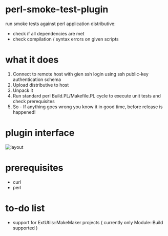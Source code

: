# perl-smoke-test-plugin
run smoke tests against perl application distributive:
 - check if all dependencies are met
 - check compilation / syntax errors on given scripts

# what it does

 1) Connect to remote host with gien ssh login using ssh public-key authentication schema
 2) Upload distributive to host
 3)  Unpack it
 4) Run standard perl Build.PL/Makefile.PL cycle to execute unit tests and check prerequisites
 5) So - If anything goes wrong you know it in good time, before release is happened!



# plugin interface
 
![layout](https://raw.github.com/melezhik/perl-smoke-test-plugin/master/images/layout.png "layout")


# prerequisites

- curl
- perl

# to-do list
- support for ExtUtils::MakeMaker projects ( currently only Module::Build supported )




